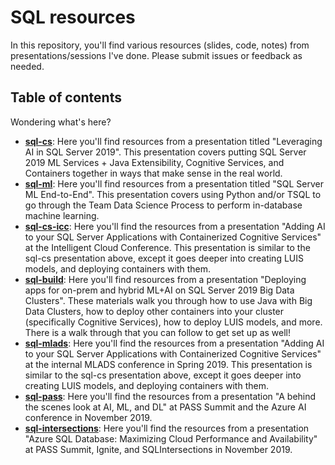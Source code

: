 # SQL resources

In this repository, you'll find various resources (slides, code, notes) from presentations/sessions I've done. Please submit issues or feedback as needed. 

## Table of contents

Wondering what's here?

- [**sql-cs**](./sql-cs/code/readme.md): Here you'll find resources from a presentation titled "Leveraging AI in SQL Server 2019". This presentation covers putting SQL Server 2019 ML Services + Java Extensibility, Cognitive Services, and Containers together in ways that make sense in the real world.
- [**sql-ml**](./sql-ml/code/readme.md): Here you'll find resources from a presentation titled "SQL Server ML End-to-End". This presentation covers using Python and/or TSQL to go through the Team Data Science Process to perform in-database machine learning.
- [**sql-cs-icc**](./sql-cs-icc/code/readme.md): Here you'll find the resources from a presentation "Adding AI to your SQL Server Applications with Containerized Cognitive Services" at the Intelligent Cloud Conference. This presentation is similar to the sql-cs presentation above, except it goes deeper into creating LUIS models, and deploying containers with them.  
- [**sql-build**](./sql-build/readme.md): Here you'll find resources from a presentation "Deploying apps for on-prem and hybrid ML+AI on SQL Server 2019 Big Data Clusters". These materials walk you through how to use Java with Big Data Clusters, how to deploy other containers into your cluster (specifically Cognitive Services), how to deploy LUIS models, and more. There is a walk through that you can follow to get set up as well!  
- [**sql-mlads**](./sql-build/readme.md): Here you'll find the resources from a presentation "Adding AI to your SQL Server Applications with Containerized Cognitive Services" at the internal MLADS conference in Spring 2019. This presentation is similar to the sql-cs presentation above, except it goes deeper into creating LUIS models, and deploying containers with them.  
- [**sql-pass**](./sql-build/readme.md): Here you'll find the resources from a presentation "A behind the scenes look at AI, ML, and DL" at PASS Summit and the Azure AI conference in November 2019.
- [**sql-intersections**](./sql-build/readme.md): Here you'll find the resources from a presentation "Azure SQL Database: Maximizing Cloud Performance and Availability" at PASS Summit, Ignite, and SQLIntersections in November 2019.